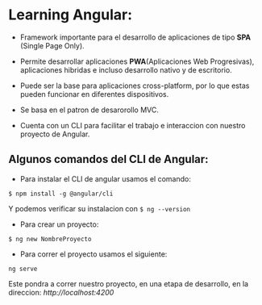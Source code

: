 # Learning Angular:

- Framework importante para el desarrollo de aplicaciones de tipo **SPA** (Single Page Only).

- Permite desarrollar aplicaciones **PWA**(Aplicaciones Web Progresivas), aplicaciones hibridas e incluso desarrollo nativo y de escritorio.

- Puede ser la base para aplicaciones cross-platform, por lo que estas pueden funcionar en diferentes dispositivos.

- Se basa en el patron de desarorollo MVC.

- Cuenta con un CLI para facilitar el trabajo e interaccion con nuestro proyecto de Angular.

## Algunos comandos del CLI de Angular:

- Para instalar el CLI de angular usamos el comando:

```
$ npm install -g @angular/cli
```

Y podemos verificar su instalacion con `$ ng --version`

- Para crear un proyecto: 

```
$ ng new NombreProyecto
```

- Para correr el proyecto usamos el siguiente:

```
ng serve
```

Este pondra a correr nuestro proyecto, en una etapa de desarrollo, en la direccion: *http://localhost:4200*

